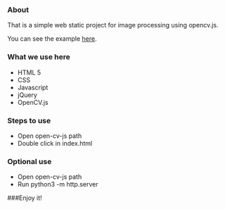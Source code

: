 ### About

That is a simple web static project for image processing using opencv.js.

You can see the example [here](https://douglas-henrique.github.io/open-cv-js-filters/).

### What we use here

- HTML 5
- CSS
- Javascript
- jQuery
- OpenCV.js

### Steps to use

- Open open-cv-js path
- Double click in index.html

### Optional use

- Open open-cv-js path
- Run python3 -m http.server

###Enjoy it!
